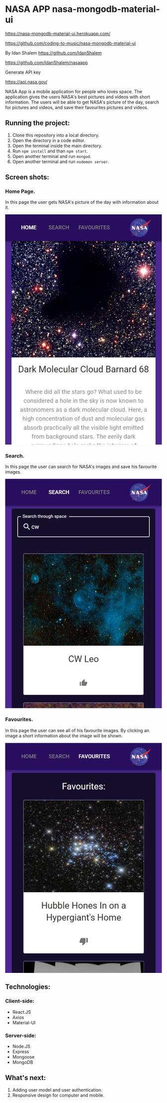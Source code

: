 # NASA APP nasa-mongodb-material-ui

https://nasa-mongodb-material-ui.herokuapp.com/

https://github.com/coding-to-music/nasa-mongodb-material-ui

By Idan Shalem https://github.com/IdanShalem

https://github.com/IdanShalem/nasaapp

Generate API key

https://api.nasa.gov/

NASA App is a mobile application for people who loves space. The application gives the users NASA's best pictures and videos with short information. The users will be able to get NASA's picture of the day, search for pictures and videos, and save their favourites pictures and videos.

## Running the project:

1. Clone this repository into a local directory.
2. Open the directory in a code editor.
3. Open the terminal inside the main directory.
4. Run `npm install` and than `npm start`.
5. Open another terminal and run `mongod`.
6. Open another terminal and run `nodemon server`.

## Screen shots:

### Home Page.

In this page the user gets NASA's picture of the day with information about it.

![alt text](https://github.com/IdanShalem/nasaapp/blob/master/images/homePage.jpg "Home Page")

### Search.

In this page the user can search for NASA's images and save his favourite images.

![alt text](https://github.com/IdanShalem/nasaapp/blob/master/images/search.jpg "Search")

### Favourites.

In this page the user can see all of his favourite images. By clicking an image a short information about the image will be shown.

![alt text](https://github.com/IdanShalem/nasaapp/blob/master/images/favourites.jpg "Favourites")

## Technologies:

### Client-side:

- React.JS
- Axios
- Material-UI

### Server-side:

- Node.JS
- Express
- Mongoose
- MongoDB

## What's next:

1. Adding user model and user authentication.
2. Responsive design for computer and mobile.
